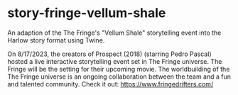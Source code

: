 # story-fringe-vellum-shale
An adaption of the The Fringe's "Vellum Shale" storytelling event into the Harlow story format using Twine.

On 8/17/2023, the creators of Prospect (2018) (starring Pedro Pascal) hosted a live interactive storytelling event set in The Fringe universe. The Fringe will be the setting for their upcoming movie.  The worldbuilding of the The Fringe universe is an ongoing collaboration between the team and a fun and talented community.  Check it out: https://www.fringedrifters.com/
